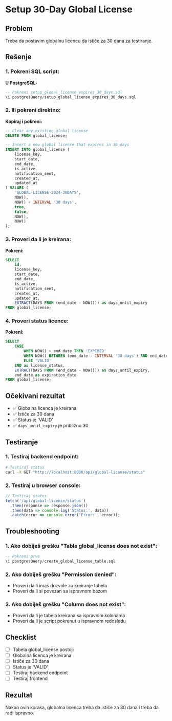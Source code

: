 # Setup 30-Day Global License

## Problem
Treba da postavim globalnu licencu da ističe za 30 dana za testiranje.

## Rešenje

### 1. **Pokreni SQL script:**

**U PostgreSQL:**
```sql
-- Pokreni setup_global_license_expires_30_days.sql
\i postgresQuery/setup_global_license_expires_30_days.sql
```

### 2. **Ili pokreni direktno:**

**Kopiraj i pokreni:**
```sql
-- Clear any existing global license
DELETE FROM global_license;

-- Insert a new global license that expires in 30 days
INSERT INTO global_license (
    license_key,
    start_date,
    end_date,
    is_active,
    notification_sent,
    created_at,
    updated_at
) VALUES (
    'GLOBAL-LICENSE-2024-30DAYS',
    NOW(),
    NOW() + INTERVAL '30 days',
    true,
    false,
    NOW(),
    NOW()
);
```

### 3. **Proveri da li je kreirana:**

**Pokreni:**
```sql
SELECT 
    id,
    license_key,
    start_date,
    end_date,
    is_active,
    notification_sent,
    created_at,
    updated_at,
    EXTRACT(DAYS FROM (end_date - NOW())) as days_until_expiry
FROM global_license;
```

### 4. **Proveri status licence:**

**Pokreni:**
```sql
SELECT 
    CASE 
        WHEN NOW() > end_date THEN 'EXPIRED'
        WHEN NOW() BETWEEN (end_date - INTERVAL '30 days') AND end_date THEN 'EXPIRING_SOON'
        ELSE 'VALID'
    END as license_status,
    EXTRACT(DAYS FROM (end_date - NOW())) as days_until_expiry,
    end_date as expiration_date
FROM global_license;
```

## Očekivani rezultat

- ✅ Globalna licenca je kreirana
- ✅ Ističe za 30 dana
- ✅ Status je 'VALID'
- ✅ `days_until_expiry` je približno 30

## Testiranje

### 1. **Testiraj backend endpoint:**
```bash
# Testiraj status
curl -X GET "http://localhost:8080/api/global-license/status"
```

### 2. **Testiraj u browser console:**
```javascript
// Testiraj status
fetch('/api/global-license/status')
  .then(response => response.json())
  .then(data => console.log('Status:', data))
  .catch(error => console.error('Error:', error));
```

## Troubleshooting

### 1. **Ako dobiješ grešku "Table global_license does not exist":**
```sql
-- Pokreni prvo
\i postgresQuery/create_global_license_table.sql
```

### 2. **Ako dobiješ grešku "Permission denied":**
- Proveri da li imaš dozvole za kreiranje tabela
- Proveri da li si povezan sa ispravnom bazom

### 3. **Ako dobiješ grešku "Column does not exist":**
- Proveri da li je tabela kreirana sa ispravnim kolonama
- Proveri da li je script pokrenut u ispravnom redosledu

## Checklist

- [ ] Tabela global_license postoji
- [ ] Globalna licenca je kreirana
- [ ] Ističe za 30 dana
- [ ] Status je 'VALID'
- [ ] Testiraj backend endpoint
- [ ] Testiraj frontend

## Rezultat

Nakon ovih koraka, globalna licenca treba da ističe za 30 dana i treba da radi ispravno.
